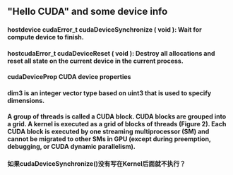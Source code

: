 ## "Hello CUDA" and some device info

#### __host__ ​ __device__ ​cudaError_t cudaDeviceSynchronize ( void ): Wait for compute device to finish. 

#### __host__ ​cudaError_t cudaDeviceReset ( void ): Destroy all allocations and reset all state on the current device in the current process. 

#### cudaDeviceProp CUDA device properties 

#### dim3 is an integer vector type based on uint3 that is used to specify dimensions. 

#### A group of threads is called a CUDA block. CUDA blocks are grouped into a grid. A kernel is executed as a grid of blocks of threads (Figure 2). Each CUDA block is executed by one streaming multiprocessor (SM) and cannot be migrated to other SMs in GPU (except during preemption, debugging, or CUDA dynamic parallelism).

#### 如果cudaDeviceSynchronize()没有写在Kernel后面就不执行？